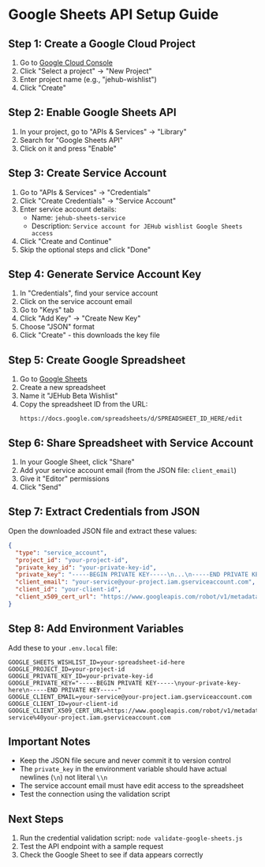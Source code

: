 # Google Sheets API Setup Guide

## Step 1: Create a Google Cloud Project

1. Go to [Google Cloud Console](https://console.cloud.google.com/)
2. Click "Select a project" → "New Project"
3. Enter project name (e.g., "jehub-wishlist")
4. Click "Create"

## Step 2: Enable Google Sheets API

1. In your project, go to "APIs & Services" → "Library"
2. Search for "Google Sheets API"
3. Click on it and press "Enable"

## Step 3: Create Service Account

1. Go to "APIs & Services" → "Credentials"
2. Click "Create Credentials" → "Service Account"
3. Enter service account details:
   - Name: `jehub-sheets-service`
   - Description: `Service account for JEHub wishlist Google Sheets access`
4. Click "Create and Continue"
5. Skip the optional steps and click "Done"

## Step 4: Generate Service Account Key

1. In "Credentials", find your service account
2. Click on the service account email
3. Go to "Keys" tab
4. Click "Add Key" → "Create New Key"
5. Choose "JSON" format
6. Click "Create" - this downloads the key file

## Step 5: Create Google Spreadsheet

1. Go to [Google Sheets](https://sheets.google.com/)
2. Create a new spreadsheet
3. Name it "JEHub Beta Wishlist"
4. Copy the spreadsheet ID from the URL:
   ```
   https://docs.google.com/spreadsheets/d/SPREADSHEET_ID_HERE/edit
   ```

## Step 6: Share Spreadsheet with Service Account

1. In your Google Sheet, click "Share"
2. Add your service account email (from the JSON file: `client_email`)
3. Give it "Editor" permissions
4. Click "Send"

## Step 7: Extract Credentials from JSON

Open the downloaded JSON file and extract these values:

```json
{
  "type": "service_account",
  "project_id": "your-project-id",
  "private_key_id": "your-private-key-id",
  "private_key": "-----BEGIN PRIVATE KEY-----\n...\n-----END PRIVATE KEY-----\n",
  "client_email": "your-service@your-project.iam.gserviceaccount.com",
  "client_id": "your-client-id",
  "client_x509_cert_url": "https://www.googleapis.com/robot/v1/metadata/x509/..."
}
```

## Step 8: Add Environment Variables

Add these to your `.env.local` file:

```env
GOOGLE_SHEETS_WISHLIST_ID=your-spreadsheet-id-here
GOOGLE_PROJECT_ID=your-project-id
GOOGLE_PRIVATE_KEY_ID=your-private-key-id
GOOGLE_PRIVATE_KEY="-----BEGIN PRIVATE KEY-----\nyour-private-key-here\n-----END PRIVATE KEY-----"
GOOGLE_CLIENT_EMAIL=your-service@your-project.iam.gserviceaccount.com
GOOGLE_CLIENT_ID=your-client-id
GOOGLE_CLIENT_X509_CERT_URL=https://www.googleapis.com/robot/v1/metadata/x509/your-service%40your-project.iam.gserviceaccount.com
```

## Important Notes

- Keep the JSON file secure and never commit it to version control
- The `private_key` in the environment variable should have actual newlines (`\n`) not literal `\\n`
- The service account email must have edit access to the spreadsheet
- Test the connection using the validation script

## Next Steps

1. Run the credential validation script: `node validate-google-sheets.js`
2. Test the API endpoint with a sample request
3. Check the Google Sheet to see if data appears correctly
